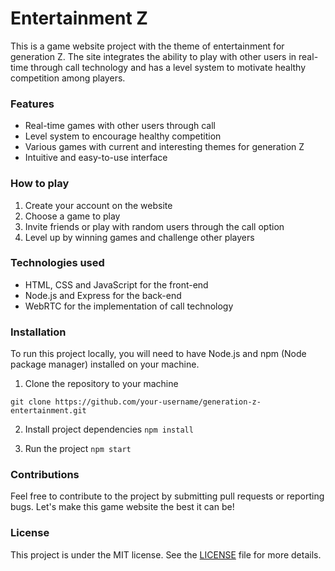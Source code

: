 
# Entertainment Z
This is a game website project with the theme of entertainment for generation Z. The site integrates the ability to play with other users in real-time through call technology and has a level system to motivate healthy competition among players.

### Features
- Real-time games with other users through call
- Level system to encourage healthy competition
- Various games with current and interesting themes for generation Z
- Intuitive and easy-to-use interface

### How to play
1. Create your account on the website
2. Choose a game to play
3. Invite friends or play with random users through the call option
4. Level up by winning games and challenge other players

### Technologies used
- HTML, CSS and JavaScript for the front-end
- Node.js and Express for the back-end
- WebRTC for the implementation of call technology

### Installation
To run this project locally, you will need to have Node.js and npm (Node package manager) installed on your machine.

1. Clone the repository to your machine

```git clone https://github.com/your-username/generation-z-entertainment.git```

2. Install project dependencies
```npm install```

3. Run the project
```npm start```

### Contributions
Feel free to contribute to the project by submitting pull requests or reporting bugs. Let's make this game website the best it can be!

### License
This project is under the MIT license. See the [LICENSE](https://opensource.org/licenses/MIT) file for more details.
